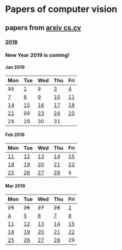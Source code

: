 # Papers of computer vision

## papers from [arxiv cs.cv](http://arxiv.org)
### [2018](2018.md)

### New Year 2019 is coming!
#### Jan 2019
Mon | Tue | Wed | Thu | Fri 
----------|-------------|-------------|-------------|-------------|
 ~~31~~ | [1](2019/201901/20190101.md)| ~~2~~ | [3](2019/201901/20190103.md) | [4](2019/201901/20190104.md) |
[7](2019/201901/20190107.md)  | [8](2019/201901/20190108.md)  | [9](2019/201901/20190109.md)  | [10](2019/201901/20190110.md)  | [11](2019/201901/20190111.md) |
[14](2019/201901/20190114.md) | [15](2019/201901/20190115.md) | [16](2019/201901/20190116.md) | [17](2019/201901/20190117.md) | [18](2019/201901/20190118.md) |
[21](2019/201901/20190121.md) | ~~22~~ | [23](2019/201901/20190123.md) | [24](2019/201901/20190124.md) | [25](2019/201901/20190125.md) |
28 | 29 | 30 | 31 |

#### Feb 2019
Mon | Tue | Wed | Thu | Fri 
----------|-------------|-------------|-------------|-------------|
[11](2019/201902/20190211.md)|[12](2019/201902/20190212.md)|[13](2019/201902/20190213.md)|[14](2019/201902/20190214.md)|[15](2019/201902/20190215.md)|
[18](2019/201902/20190218.md)|[19](2019/201902/20190219.md)|[20](2019/201902/20190220.md)|[21](2019/201902/20190221.md)|[22](2019/201902/20190222.md)|
[25](2019/201902/20190225.md) | [26](2019/201902/20190226.md) | [27](2019/201902/20190227.md) | [28](2019/201902/20190228.md)| ~~1~~|

#### Mar 2019
Mon | Tue | Wed | Thu | Fri 
----------|-------------|-------------|-------------|-------------|
~~25~~|~~26~~ | ~~27~~ | ~~28~~ | [1](2019/201903/20190301.md) |
[4](2019/201903/20190304.md) | [5](2019/201903/20190305.md) | [6](2019/201903/20190306.md) | [7](2019/201903/20190307.md) | [8](2019/201903/20190308.md) |
[11](2019/201903/20190311.md) | [12](2019/201903/20190312.md) | [13](2019/201903/20190313.md) | [14](2019/201903/20190314.md) | [15](2019/201903/20190315.md) |
[18](2019/201903/20190318.md) | [19](2019/201903/20190319.md) | [20](2019/201903/20190320.md) | [21](2019/201903/20190321.md) | [22](2019/201903/20190322.md) |
[25](2019/201903/20190325.md) | [26](2019/201903/20190326.md) | [27](2019/201903/20190327.md) | [28](2019/201903/20190328.md) | 29 |

 
 
 